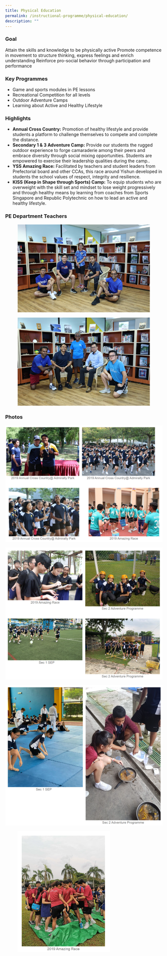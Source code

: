 ```yaml
---
title: Physical Education
permalink: /instructional-programme/physical-education/
description: ""
---
```

### Goal

Attain the skills and knowledge to be physically active
Promote competence in movement to structure thinking, express feelings and enrich understanding
Reinforce pro-social behavior through participation and performance

### Key Programmes

* Game and sports modules in PE lessons
* Recreational Competition for all levels
* Outdoor Adventure Camps
* Learning about Active and Healthy Lifestyle

### Highlights

* <b>Annual Cross Country:</b> Promotion of healthy lifestyle and provide students a platform to challenge themselves to compete and complete the distance.
* <b>Secondary 1 &amp; 3 Adventure Camp:</b> Provide our students the rugged outdoor experience to forge camaraderie among their peers and embrace diversity through social mixing opportunities. Students are empowered to exercise their leadership qualities during the camp..
* <b>YSS Amazing Race:</b> Facilitated by teachers and student leaders from Prefectorial board and other CCAs, this race around Yishun developed in students the school values of respect, integrity and resilience.
* <b>KISS (Keep in Shape through Sports) Camp:</b> To equip students who are overweight with the skill set and mindset to lose weight progressively and through healthy means by learning from coaches from Sports Singapore and Republic Polytechnic on how to lead an active and healthy lifestyle.


### PE Department Teachers

<figure><img src="/images/IP/PE/PE1.png"></figure>

<figure><img src="/images/IP/PE/PE2.png"></figure>

### Photos

![](/images/IP/PE/PE1%20(1).png)

![](/images/IP/PE/PE2%20(1).png)

![](/images/IP/PE/PE3.png)

<figure><img src="/images/IP/PE/PE4.png" style="width:70%"></figure>